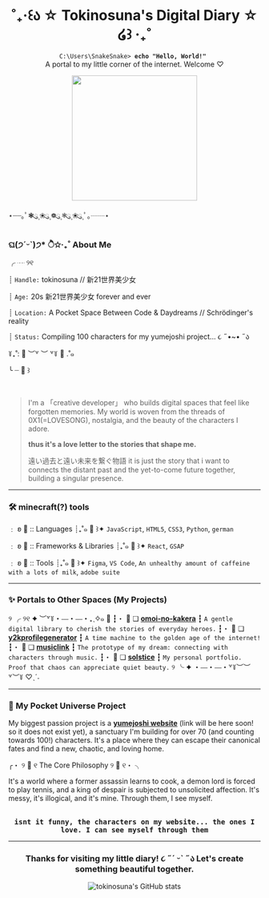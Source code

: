 <div align="center">

# ˚₊‧꒰ა ☆ Tokinosuna's Digital Diary ☆ ໒꒱ ‧₊˚

<p>
  <code> C:\Users\SnakeSnake> <b>echo "Hello, World!" </b> </code> <br>
  A portal to my little corner of the internet. Welcome ♡
</p>

<img src="https://media1.giphy.com/media/v1.Y2lkPTc5MGI3NjExbmNpdjN4Z2U1aWw3NXVwdXk2cnJ0bTNmZGpvc3c2a3hpdXhqem1xeiZlcD12MV9pbnRlcm5hbF9naWZfYnlfaWQmY3Q9cw/M9xtw95wDjd5u/giphy.gif" width="250"/>

</div>

⋆┈┈｡ﾟ❃ུ۪ ❀ུ۪ ❁ུ۪ ❃ུ۪ ❀ུ۪ ﾟ｡┈┈⋆

### ଘ(੭ˊᵕˋ)੭* ੈ✩‧₊˚ About Me

╭ ┈ ୨୧

┊ `Handle:` tokinosuna // 新21世界美少女 

┊ `Age:` 20s 新21世界美少女 forever and ever

┊ `Location:` A Pocket Space Between Code & Daydreams // Schrödinger's reality

┊ `Status:` Compiling 100 characters for my yumejoshi project... ૮ ˶•~• ˶ა

꒦₊˚: :sparkler: ︶꒷ ︶ ꒷꒦ :cherries: .˚๑

╰ ┈ :peach: ꒱

<br>

> I'm a 「creative developer」 who builds digital spaces that feel like forgotten memories. My world is woven from the threads of 0X1(=LOVESONG), nostalgia, and the beauty of the characters I adore.
>
> <b>thus it's a love letter to the stories that shape me.</b>
>
> 遠い過去と遠い未来を繋ぐ物語 it is just the story that i want to connects the distant past and the yet-to-come future together, building a singular presence.

---

### 🛠️ minecraft(?) tools

﹕ ʚ :bread: :: Languages
┊₊˚๑ :dango: ꒱✦ `JavaScript`, `HTML5`, `CSS3`, `Python`, `german`

﹕ ʚ :bread: :: Frameworks & Libraries
┊₊˚๑ :dango: ꒱✦ `React`, `GSAP`

﹕ ʚ :bread: :: Tools
┊₊˚๑ :dango: ꒱✦ `Figma`, `VS Code`, `An unhealthy amount of caffeine with a lots of milk`, `adobe suite`

---

### ✨ Portals to Other Spaces (My Projects)

୨ ╭ ୨୧ ✦ ︶꒷꒦・⎯⎯・⎯⎯・₊ˎ✧๑ :love_letter:
┇・ :cherry_blossom: ❏ **[omoi-no-kakera](https://github.com/tokinosuna/omoi-no-kakera)**
┇ ` A gentle digital library to cherish the stories of everyday heroes. `
┇・ :baby_bottle: ❏ **[y2kprofilegenerator](https://github.com/tokinosuna/y2kprofilegenerator)**
┇ ` A time machine to the golden age of the internet! `
┇・ :rose: ❏ **[musiclink](https://github.com/tokinosuna/musiclink)**
┇ ` The prototype of my dream: connecting with characters through music. `
┇・ :rice_ball: ❏ **[solstice](https://github.com/tokinosuna/minimalist-editorial-web-design-solstice)**
┇ ` My personal portfolio. Proof that chaos can appreciate quiet beauty. `
୨ ╰ ✦ ・⎯⎯・⎯⎯・꒷꒦︶︶꒷︶꒦ ♡ˎˊ˗

---

### 💌 My Pocket Universe Project

My biggest passion project is a **[yumejoshi website](https://github.com/tokinosuna/)** (link will be here soon! so it does not exist yet), a sanctuary I'm building for over 70 (and counting towards 100!) characters. It's a place where they can escape their canonical fates and find a new, chaotic, and loving home.

╭・ ୨ :bread: ୧ The Core Philosophy ୨ :cookie: ୧・ ╮

It's a world where a former assassin learns to cook, a demon lord is forced to play tennis, and a king of despair is subjected to unsolicited affection. It's messy, it's illogical, and it's mine. Through them, I see myself.

<br>
<div align="center">
  <samp>
   <b>isnt it funny, the characters on my website... the ones I love.  I can see myself through them</b> 
  </samp>
</div>

---

<div align="center">
<h3>Thanks for visiting my little diary! ૮ ˶´ ᵕˋ ˶ა Let's create something beautiful together.</h3>
</div>

<p align="center">
  <img src="https://github-readme-stats.vercel.app/api?username=tokinosuna&show_icons=true&theme=buefy" alt="tokinosuna's GitHub stats" />
</p>

